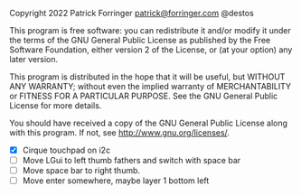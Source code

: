 Copyright 2022 Patrick Forringer patrick@forringer.com @destos

This program is free software: you can redistribute it and/or modify
it under the terms of the GNU General Public License as published by
the Free Software Foundation, either version 2 of the License, or
(at your option) any later version.

This program is distributed in the hope that it will be useful,
but WITHOUT ANY WARRANTY; without even the implied warranty of
MERCHANTABILITY or FITNESS FOR A PARTICULAR PURPOSE.  See the
GNU General Public License for more details.

You should have received a copy of the GNU General Public License
along with this program.  If not, see <http://www.gnu.org/licenses/>.

- [x] Cirque touchpad on i2c
- [ ] Move LGui to left thumb fathers and switch with space bar
- [ ] Move space bar to right thumb.
- [ ] Move enter somewhere, maybe layer 1 bottom left